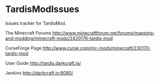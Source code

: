 TardisModIssues
===============

Issues tracker for TardisMod.

The Minecraft Forums
http://www.minecraftforum.net/forums/mapping-and-modding/minecraft-mods/2420176-tardis-mod

CurseForge Page
http://www.curse.com/mc-mods/minecraft/230170-tardis-mod

User Guide
http://tardis.darkcraft.io/

Jenkins
http://darkcraft.io:8080/
